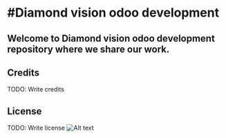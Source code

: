 #Diamond vision odoo development 
==========
Welcome to Diamond vision odoo development repository where we share our work. 
----------
## Credits

TODO: Write credits

## License

TODO: Write license
![Alt text](http://diamondvision.me/images/yootheme/logo_new_00.png?raw=true "DiamondVision")

  

